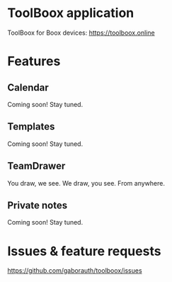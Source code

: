 # ToolBoox application

ToolBoox for Boox devices: https://toolboox.online

# Features

## Calendar

Coming soon! Stay tuned.

## Templates

Coming soon! Stay tuned.

## TeamDrawer

You draw, we see. We draw, you see. From anywhere.

## Private notes

Coming soon! Stay tuned.

# Issues & feature requests

https://github.com/gaborauth/toolboox/issues
